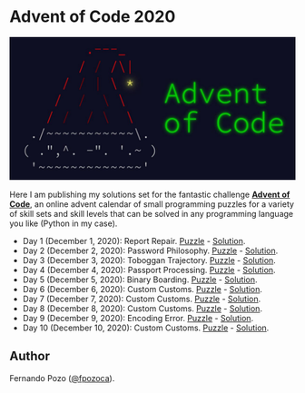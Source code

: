 # Advent of Code 2020

<div align="center">
  <img src="img/logo.jpeg"><br>
</div>

Here I am publishing my solutions set for the fantastic challenge [**Advent of Code**](https://adventofcode.com/), an online advent calendar of small programming puzzles for a variety of skill sets and skill levels that can be solved in any programming language you like (Python in my case).

- Day 1 (December 1, 2020): Report Repair. [Puzzle](https://adventofcode.com/2020/day/2) - [Solution](notebooks/01_report_repair.ipynb).
- Day 2 (December 2, 2020): Password Philosophy. [Puzzle](https://adventofcode.com/2020/day/2) - [Solution](notebooks/02_password_philosophy.ipynb).
- Day 3 (December 3, 2020): Toboggan Trajectory. [Puzzle](https://adventofcode.com/2020/day/3) - [Solution](notebooks/03_toboggan_trayectory.ipynb).
- Day 4 (December 4, 2020): Passport Processing. [Puzzle](https://adventofcode.com/2020/day/4) - [Solution](notebooks/04_passport_processing.ipynb).
- Day 5 (December 5, 2020): Binary Boarding. [Puzzle](https://adventofcode.com/2020/day/5) - [Solution](notebooks/05_binary_boarding.ipynb).
- Day 6 (December 6, 2020): Custom Customs. [Puzzle](https://adventofcode.com/2020/day/6) - [Solution](notebooks/06_custom_customs.ipynb).
- Day 7 (December 7, 2020): Custom Customs. [Puzzle](https://adventofcode.com/2020/day/7) - [Solution](notebooks/07_handy_haversacks.ipynb).
- Day 8 (December 8, 2020): Custom Customs. [Puzzle](https://adventofcode.com/2020/day/8) - [Solution](notebooks/08_handheld_halting.ipynb).
- Day 9 (December 9, 2020): Encoding Error. [Puzzle](https://adventofcode.com/2020/day/9) - [Solution](notebooks/09_encoding_error.ipynb).
- Day 10 (December 10, 2020): Custom Customs. [Puzzle](https://adventofcode.com/2020/day/10) - [Solution](notebooks/10_adapter_array.ipynb).

## Author

Fernando Pozo ([@fpozoca](https://twitter.com/fpozoca)).